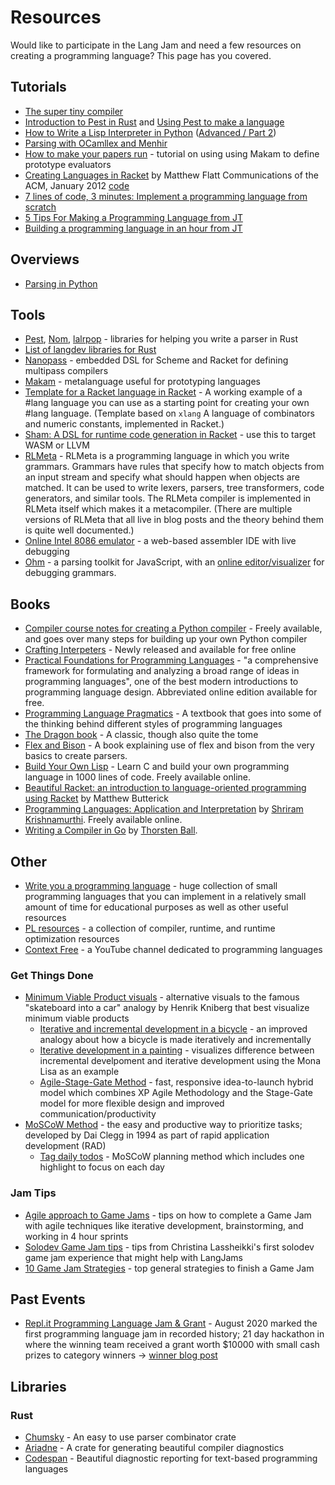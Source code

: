 # Resources

Would like to participate in the Lang Jam and need a few resources on creating a programming language? This page has you covered.

## Tutorials

* [The super tiny compiler](https://github.com/thejameskyle/the-super-tiny-compiler/blob/master/the-super-tiny-compiler.js)
* [Introduction to Pest in Rust](https://www.youtube.com/watch?v=VYBi9an29Hw) and [Using Pest to make a language](https://www.youtube.com/watch?v=COwHHUshkN0)
* [How to Write a Lisp Interpreter in Python](https://norvig.com/lispy.html) ([Advanced / Part 2](http://norvig.com/lispy2.html))
* [Parsing with OCamllex and Menhir](https://dev.realworldocaml.org/parsing-with-ocamllex-and-menhir.html)
* [How to make your papers run](https://www.tweag.io/blog/2019-11-28-PCF-makam-spec/) - tutorial on using using Makam to define prototype evaluators
* [Creating Languages in Racket](https://cacm.acm.org/magazines/2012/1/144809-creating-languages-in-racket/fulltext) by Matthew Flatt Communications of the ACM, January 2012 [code](https://github.com/spdegabrielle/flatt-languages)
* [7 lines of code, 3 minutes: Implement a programming language from scratch](https://matt.might.net/articles/implementing-a-programming-language/)
* [5 Tips For Making a Programming Language from JT](https://youtu.be/XHn7kQJ_V24)
* [Building a programming language in an hour from JT](https://www.youtube.com/watch?v=Zkd3mZYOOvw)

## Overviews

* [Parsing in Python](https://tomassetti.me/parsing-in-python/)

## Tools

* [Pest](https://github.com/pest-parser/pest), [Nom](https://github.com/Geal/nom), [lalrpop](https://github.com/lalrpop/lalrpop) - libraries for helping you write a parser in Rust
* [List of langdev libraries for Rust](https://github.com/Kixiron/rust-langdev/)
* [Nanopass](https://nanopass.org/) - embedded DSL for Scheme and Racket for defining multipass compilers
* [Makam](https://github.com/astampoulis/makam) - metalanguage useful for prototyping languages
* [Template for a Racket language in Racket](https://github.com/racket-templates/lang) - A working example of a #lang language you can use as a starting point for creating your own #lang language. (Template based on `xlang` A language of combinators and numeric constants, implemented in Racket.)
* [Sham: A DSL for runtime code generation in Racket](https://github.com/rjnw/sham) - use this to target WASM or LLVM
* [RLMeta](http://rickardlindberg.me/projects/rlmeta/) - RLMeta is a programming language in which you write grammars. Grammars have rules that specify how to match objects from an input stream and specify what should happen when objects are matched. It can be used to write lexers, parsers, tree transformers, code generators, and similar tools. The RLMeta compiler is implemented in RLMeta itself which makes it a metacompiler. (There are multiple versions of RLMeta that all live in blog posts and the theory behind them is quite well documented.)
* [Online Intel 8086 emulator](https://yjdoc2.github.io/8086-emulator-web/compile) - a web-based assembler IDE with live debugging
* [Ohm](https://github.com/harc/ohm) - a parsing toolkit for JavaScript, with an [online editor/visualizer](https://ohmlang.github.io/editor/) for debugging grammars.

## Books

* [Compiler course notes for creating a Python compiler](resources/Python_compiler.pdf) - Freely available, and goes over many steps for building up your own Python compiler
* [Crafting Interpeters](http://craftinginterpreters.com/introduction.html) - Newly released and available for free online
* [Practical Foundations for Programming Languages](https://www.cs.cmu.edu/~rwh/pfpl/) - "a comprehensive framework for formulating and analyzing a broad range of ideas in programming languages", one of the best modern introductions to programming language design. Abbreviated online edition available for free.
* [Programming Language Pragmatics](https://www.elsevier.com/books/programming-language-pragmatics/scott/978-0-12-410409-9) - A textbook that goes into some of the thinking behind different styles of programming languages
* [The Dragon book](https://en.wikipedia.org/wiki/Compilers:_Principles,_Techniques,_and_Tools) - A classic, though also quite the tome
* [Flex and Bison](https://web.iitd.ac.in/~sumeet/flex__bison.pdf) - A book explaining use of flex and bison from the very basics to create parsers.
* [Build Your Own Lisp](http://www.buildyourownlisp.com/) - Learn C and build your own programming language in 1000 lines of code. Freely available online.
* [Beautiful Racket: an introduction to language-oriented programming using Racket](https://beautifulracket.com) by Matthew Butterick
* [Programming Languages: Application and Interpretation](https://www.plai.org) by [Shriram Krishnamurthi](https://cs.brown.edu/~sk/). Freely available online.
* [Writing a Compiler in Go](https://compilerbook.com/) by [Thorsten Ball](https://thorstenball.com/).

## Other
* [Write you a programming language](https://github.com/stereobooster/write-you-a-programming-language) - huge collection of small programming languages that you can implement in a relatively small amount of time for educational purposes as well as other useful resources
* [PL resources](https://bernsteinbear.com/pl-resources/) - a collection of compiler, runtime, and runtime optimization resources
* [Context Free](https://www.youtube.com/channel/UCS4FAVeYW_IaZqAbqhlvxlA) - a YouTube channel dedicated to programming languages

### Get Things Done
* [Minimum Viable Product visuals](https://www.solutionsiq.com/resource/blog-post/you-cant-make-a-skateboard-into-a-car/) - alternative visuals to the famous "skateboard into a car" analogy by Henrik Kniberg that best visualize minimum viable products
  - [Iterative and incremental development in a bicycle](https://m.dotdev.co/the-agile-bicycle-829a83b18e7) - an improved analogy about how a bicycle is made iteratively and incrementally
  - [Iterative development in a painting](https://www.jpattonassociates.com/dont_know_what_i_want/) - visualizes difference between incremental develpoment and iterative development using the Mona Lisa as an example
  - [Agile-Stage-Gate Method](https://www.sciencedirect.com/science/article/abs/pii/S0019850116301894) - fast, responsive idea-to-launch hybrid model which combines XP Agile Methodology and the Stage-Gate model for more flexible design and improved communication/productivity
* [MoSCoW Method](https://railsware.com/blog/moscow-prioritization/) - the easy and productive way to prioritize tasks; developed by Dai Clegg in 1994 as part of rapid application development (RAD)
  - [Tag daily todos](https://dsebastien.medium.com/tagging-your-daily-todos-when-moscow-is-not-enough-75e402a7b8ef) - MoSCoW planning method which includes one highlight to focus on each day

### Jam Tips
* [Agile approach to Game Jams](https://www.gamedeveloper.com/disciplines/game-jams-an-agil-ish-approach) - tips on how to complete a Game Jam with agile techniques like iterative development, brainstorming, and working in 4 hour sprints
* [Solodev Game Jam tips](https://christinalassheikki.com/2020/10/06/tips-for-solodev-game-jamming/) - tips from Christina Lassheikki's first solodev game jam experience that might help with LangJams
* [10 Game Jam Strategies](https://betterprogramming.pub/10-game-jam-strategies-92c88c81f834) - top general strategies to finish a Game Jam

## Past Events
* [Repl.it Programming Language Jam & Grant](https://blog.replit.com/langjam) - August 2020 marked the first programming language jam in recorded history; 21 day hackathon in where the winning team received a grant worth $10000 with small cash prizes to category winners -> [winner blog post](https://blog.replit.com/pljamresults)

## Libraries

### Rust

* [Chumsky](https://github.com/zesterer/chumsky/) - An easy to use parser combinator crate
* [Ariadne](https://github.com/zesterer/ariadne) - A crate for generating beautiful compiler diagnostics
* [Codespan](https://github.com/brendanzab/codespan) - Beautiful diagnostic reporting for text-based programming languages

